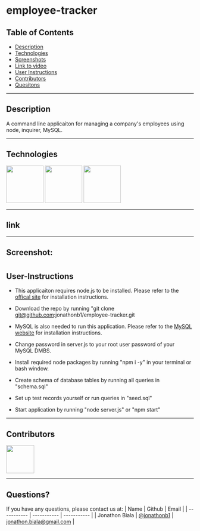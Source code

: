# employee-tracker

## Table of Contents

- [Description](#Description)
- [Technologies](#Technologies)
- [Screenshots](#Screenshots)
- [Link to video](#link)
- [User Instructions](#User-Instructions)
- [Contributors](#Contributors)
- [Quesitons](#Questions)

---

## Description

A command line applicaiton for managing a company's employees using node, inquirer, MySQL.

---

## Technologies

<p float="left">
<img src="https://upload.wikimedia.org/wikipedia/commons/thumb/9/99/Unofficial_JavaScript_logo_2.svg/512px-Unofficial_JavaScript_logo_2.svg.png?20141107110902>" width="100" height="100">
<img src="https://www.tomsquest.com/img/posts/2018-10-02-better-npm-ing/npm_logo.png" width="100" height="100">
<img src="https://www.mysql.com/common/logos/logo-mysql-170x115.png" width="100" height="100">

---

## link

---

## Screenshot:

#

## User-Instructions

- This applicaiton requires node.js to be installed. Please refer to the <a href="https://nodejs.org/en/download/">offical site</a> for installation instructions.

- Download the repo by running "git clone git@github.com:jonathonb1/employee-tracker.git

- MySQL is also needed to run this application. Please refer to the <a href="https://dev.mysql.com/doc/mysql-installation-excerpt/5.7/en/installing.html">MySQL website</a> for installation instructions.

- Change password in server.js to your root user password of your MySQL DMBS.

- Install required node packages by running "npm i -y" in your terminal or bash window.

- Create schema of database tables by running all queries in "schema.sql"

- Set up test records yourself or run queries in "seed.sql"

- Start application by running "node server.js" or "npm start"

---

## Contributors

[<img src="https://ca.slack-edge.com/T03EP850QMA-U03LRRGR9SA-26e6f5444e8e-512" width="75" height="75">](https://github.com/jonathonb1)

---

## Questions?

If you have any questions, please contact us at:
| Name | Github | Email |
| ----------- | ----------- | ----------- |
| Jonathon Biala | [@jonathonb1](https://github.com/jonathonb1) | jonathon.biala@gmail.com |
